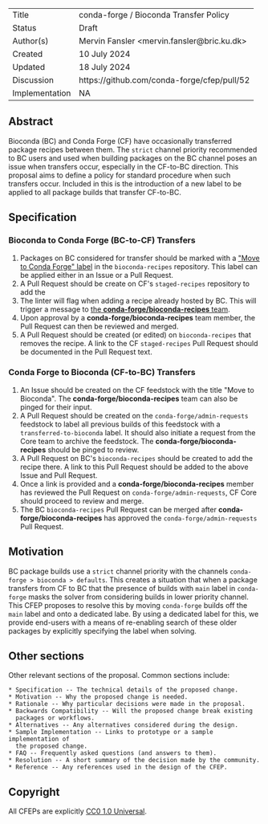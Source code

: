
<table>
<tr><td> Title </td><td> conda-forge / Bioconda Transfer Policy </td>
<tr><td> Status </td><td> Draft </td></tr>
<tr><td> Author(s) </td><td> Mervin Fansler &lt;mervin.fansler@bric.ku.dk&gt;</td></tr>
<tr><td> Created </td><td> 10 July 2024</td></tr>
<tr><td> Updated </td><td> 18 July 2024</td></tr>
<tr><td> Discussion </td><td> https://github.com/conda-forge/cfep/pull/52 </td></tr>
<tr><td> Implementation </td><td> NA </td></tr>
</table>

## Abstract

Bioconda (BC) and Conda Forge (CF) have occasionally transferred package recipes between them. The `strict` channel
priority recommended to BC users and used when building packages on the BC channel poses an
issue when transfers occur, especially in the CF-to-BC direction. This proposal aims to 
define a policy for standard procedure when such transfers occur. Included in this is the introduction
of a new label to be applied to all package builds that transfer CF-to-BC.

## Specification

### Bioconda to Conda Forge (BC-to-CF) Transfers

1. Packages on BC considered for transfer should be marked with a ["Move to Conda Forge" label](https://github.com/bioconda/bioconda-recipes/labels/Move%20to%20Conda-Forge) in the `bioconda-recipes` repository. This label can be applied either in an Issue or a Pull Request.
2. A Pull Request should be create on CF's `staged-recipes` repository to add the
3. The linter will flag when adding a recipe already hosted by BC. This will trigger a message to [the **conda-forge/bioconda-recipes** team](https://github.com/orgs/conda-forge/teams/bioconda-recipes).
4. Upon approval by a **conda-forge/bioconda-recipes** team member, the Pull Request can then be reviewed and merged.
5. A Pull Request should be created (or edited) on `bioconda-recipes` that removes the recipe. A link to the CF `staged-recipes` Pull Request should be documented in the Pull Request text.

### Conda Forge to Bioconda (CF-to-BC) Transfers

1. An Issue should be created on the CF feedstock with the title "Move to Bioconda". The **conda-forge/bioconda-recipes** team can also be pinged for their input.
2. A Pull Request should be created on the `conda-forge/admin-requests` feedstock to label all previous builds of this feedstock with a `transferred-to-bioconda` label. It should also initiate a request from the Core team to archive the feedstock. The **conda-forge/bioconda-recipes** should be pinged to review.
3. A Pull Request on BC's `bioconda-recipes` should be created to add the recipe there. A link to this Pull Request should be added to the above Issue and Pull Request.
4. Once a link is provided and a **conda-forge/bioconda-recipes** member has reviewed the Pull Request on `conda-forge/admin-requests`, CF Core should proceed to review and merge.
5. The BC `bioconda-recipes` Pull Request can be merged after **conda-forge/bioconda-recipes** has approved the `conda-forge/admin-requests` Pull Request.

## Motivation

BC package builds use a `strict` channel priority with the channels `conda-forge > bioconda > defaults`. This creates a situation that when a package transfers from CF to BC that the presence of builds with `main` label in `conda-forge` masks the solver from considering builds in lower priority channel. This CFEP proposes to resolve this by moving `conda-forge` builds off the `main` label and onto a dedicated labe. By using a dedicated label for this, we provide end-users with a means of re-enabling search of these older packages by explicitly specifying the label when solving.

## Other sections

Other relevant sections of the proposal.  Common sections include:

    * Specification -- The technical details of the proposed change.
    * Motivation -- Why the proposed change is needed.
    * Rationale -- Why particular decisions were made in the proposal.
    * Backwards Compatibility -- Will the proposed change break existing
      packages or workflows.
    * Alternatives -- Any alternatives considered during the design.
    * Sample Implementation -- Links to prototype or a sample implementation of
      the proposed change.
    * FAQ -- Frequently asked questions (and answers to them).
    * Resolution -- A short summary of the decision made by the community.
    * Reference -- Any references used in the design of the CFEP.

## Copyright

All CFEPs are explicitly [CC0 1.0 Universal](https://creativecommons.org/publicdomain/zero/1.0/).
